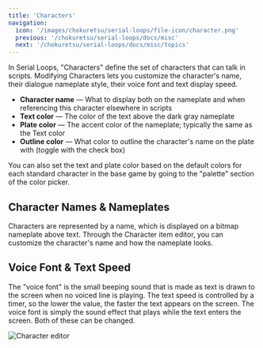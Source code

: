 ```yaml
---
title: 'Characters'
navigation:
  icon: '/images/chokuretsu/serial-loops/file-icon/character.png'
  previous: '/chokuretsu/serial-loops/docs/misc'
  next: '/chokuretsu/serial-loops/docs/misc/topics'
---
```


In Serial Loops, "Characters" define the set of characters that can talk in scripts. Modifying Characters lets you customize the character's name, their dialogue nameplate style, their voice font and text display speed.

* **Character name** &mdash; What to display both on the nameplate and when referencing this character elsewhere in scripts
* **Text color** &mdash; The color of the text above the dark gray nameplate
* **Plate color** &mdash; The accent color of the nameplate; typically the same as the Text color
* **Outline color** &mdash; What color to outline the character's name on the plate with (toggle with the check box)

You can also set the text and plate color based on the default colors for each standard character in the base game by going to the "palette" section of the color picker.

## Character Names & Nameplates
Characters are represented by a name, which is displayed on a bitmap nameplate above text. Through the Character item editor, you can customize the character's name and how the nameplate looks.

## Voice Font & Text Speed
The "voice font" is the small beeping sound that is made as text is drawn to the screen when no voiced line is playing. The text speed is controlled by a timer, so the lower the value, the faster the text appears on the screen.
The voice font is simply the sound effect that plays while the text enters the screen. Both of these can be changed.

![Character editor](/images/chokuretsu/serial-loops/character-editing.png)